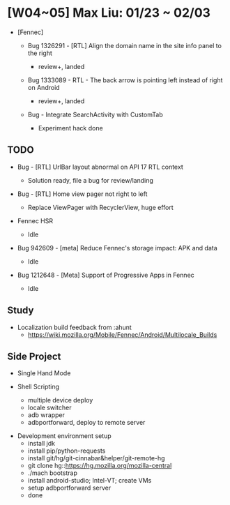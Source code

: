 # [W04~05] Max Liu: 01/23 ~ 02/03


* [Fennec]

  - Bug 1326291 - [RTL] Align the domain name in the site info panel to the right
    - review+, landed

  - Bug 1333089 - RTL - The back arrow is pointing left instead of right on Android
    - review+, landed

  - Bug - Integrate SearchActivity with CustomTab
    - Experiment hack done


## TODO
  - Bug - [RTL] UrlBar layout abnormal on API 17 RTL context
    - Solution ready, file a bug for review/landing

  - Bug - [RTL] Home view pager not right to left
    - Replace ViewPager with RecyclerView, huge effort

  * Fennec HSR
    - Idle

  * Bug 942609 - [meta] Reduce Fennec's storage impact: APK and data
    - Idle

  * Bug 1212648 - [Meta] Support of Progressive Apps in Fennec
    - Idle


## Study
  - Localization build feedback from :ahunt
    - https://wiki.mozilla.org/Mobile/Fennec/Android/Multilocale_Builds


## Side Project
  - Single Hand Mode

  - Shell Scripting
    - multiple device deploy
    - locale switcher
    - adb wrapper
    - adbportforward, deploy to remote server

  * Development environment setup
    - install jdk
    - install pip/python-requests
    - install git/hg/git-cinnabar&helper/git-remote-hg
    - git clone hg::https://hg.mozilla.org/mozilla-central
    - ./mach bootstrap
    - install android-studio; Intel-VT; create VMs
    - setup adbportforward server
    - done
